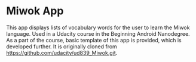 Miwok App
===================================

This app displays lists of vocabulary words for the user to learn the Miwok language.
Used in a Udacity course in the Beginning Android Nanodegree.
As a part of the course, basic template of this app is provided, which is developed further.
It is originally cloned from https://github.com/udacity/ud839_Miwok.git.
